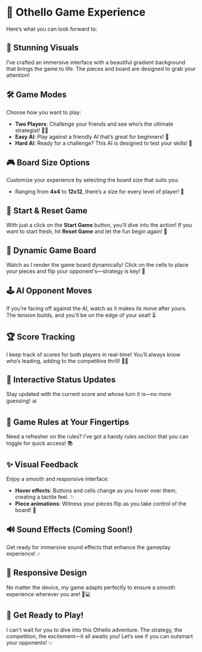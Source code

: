# 🎲 Othello Game Experience


Here’s what you can look forward to:

## 🌟 Stunning Visuals
I’ve crafted an immersive interface with a beautiful gradient background that brings the game to life. The pieces and board are designed to grab your attention!

## 🛠️ Game Modes
Choose how you want to play:
- **Two Players**: Challenge your friends and see who’s the ultimate strategist! 🤜🤛
- **Easy AI**: Play against a friendly AI that’s great for beginners! 🐣
- **Hard AI**: Ready for a challenge? This AI is designed to test your skills! 💪

## 🎮 Board Size Options
Customize your experience by selecting the board size that suits you:
- Ranging from **4x4** to **12x12**, there’s a size for every level of player! 📏

## 🎉 Start & Reset Game
With just a click on the **Start Game** button, you’ll dive into the action! If you want to start fresh, hit **Reset Game** and let the fun begin again! 🔄

## 🔄 Dynamic Game Board
Watch as I render the game board dynamically! Click on the cells to place your pieces and flip your opponent's—strategy is key! 🔄

## 🕹️ AI Opponent Moves
If you’re facing off against the AI, watch as it makes its move after yours. The tension builds, and you'll be on the edge of your seat! ⏳

## 🏆 Score Tracking
I keep track of scores for both players in real-time! You’ll always know who’s leading, adding to the competitive thrill! 🥇🥈

## 🎤 Interactive Status Updates
Stay updated with the current score and whose turn it is—no more guessing! 📊

## 📝 Game Rules at Your Fingertips
Need a refresher on the rules? I’ve got a handy rules section that you can toggle for quick access! 📚

## ✨ Visual Feedback
Enjoy a smooth and responsive interface:
- **Hover effects**: Buttons and cells change as you hover over them, creating a tactile feel. ✨
- **Piece animations**: Witness your pieces flip as you take control of the board! 🔄

## 🔊 Sound Effects (Coming Soon!)
Get ready for immersive sound effects that enhance the gameplay experience! 🎶

## 🔄 Responsive Design
No matter the device, my game adapts perfectly to ensure a smooth experience wherever you are! 📱💻

## 🚀 Get Ready to Play!
I can't wait for you to dive into this Othello adventure. The strategy, the competition, the excitement—it all awaits you! Let’s see if you can outsmart your opponents! 💥
